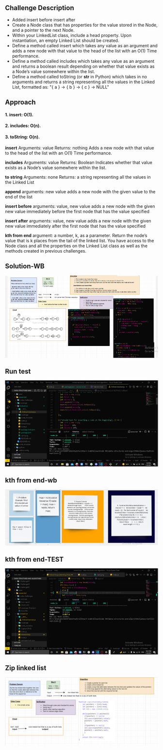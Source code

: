 ## Challenge Description
 - Added  insert before insert after
- Create a Node class that has properties for the value stored in the Node, and a pointer to the next Node.
- Within your LinkedList class, include a head property. Upon instantiation, an empty Linked List should be created.
- Define a method called insert which takes any value as an argument and adds a new node with that value to the head of the list with an O(1) Time performance.
- Define a method called includes which takes any value as an argument and returns a boolean result depending on whether that value exists as a Node’s value somewhere within the list.
- Define a method called toString (or **str** in Python) which takes in no arguments and returns a string representing all the values in the Linked List, formatted as:
  "{ a } -> { b } -> { c } -> NULL"
  


## Approach 
#### 1. insert: O(1).
#### 2. includes: O(n).
#### 3. toString: O(n).

**insert**
Arguments: value
Returns: nothing
Adds a new node with that value to the head of the list with an O(1) Time performance.

**includes**
Arguments: value
Returns: Boolean
Indicates whether that value exists as a Node’s value somewhere within the list.

**to string**
Arguments: none
Returns: a string representing all the values in the Linked List

**append**
arguments: new value
adds a new node with the given value to the end of the list

**insert before**
arguments: value, new value
adds a new node with the given new value immediately before the first node that has the value specified

**insert after**
arguments: value, new value
adds a new node with the given new value immediately after the first node that has the value specified

**kth from end**
argument: a number, k, as a parameter.
Return the node’s value that is k places from the tail of the linked list.
You have access to the Node class and all the properties on the Linked List class as well as the methods created in previous challenges.

## Solution-WB

![](https://raw.githubusercontent.com/MasteRminD6666/data-structures-and-algorithms/main/javascript/linked-list/Capture.PNG)

## Run test
![](https://raw.githubusercontent.com/MasteRminD6666/data-structures-and-algorithms/main/javascript/linked-list/test%20passed.PNG)


## kth from end-wb
![ kth from end-wb](https://github.com/MasteRminD6666/data-structures-and-algorithms/blob/main/javascript/linked-list/kh%20white.PNG?raw=true)

## kth from end-TEST 
![](https://raw.githubusercontent.com/MasteRminD6666/data-structures-and-algorithms/main/javascript/linked-list/code%2007.PNG)

## Zip linked list 
![](https://raw.githubusercontent.com/MasteRminD6666/data-structures-and-algorithms/main/javascript/linked-list/linked-list-rami.png)



